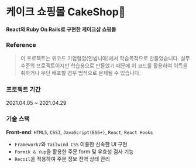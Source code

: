 # 케이크 쇼핑몰 CakeShop🍰

**React와 Ruby On Rails로 구현한 케이크샵 쇼핑몰**


### Reference
> 이 프로젝트는 위코드 기업협업(인썸니아)에서 학습목적으로 만들었습니다. 실무수준의 프로젝트이지만 학습용으로 만들었기 때문에 이 코드를 활용하여 이득을 취하거나 무단 배포할 경우 법적으로 문제될 수 있습니다.


### 프로젝트 기간
2021.04.05 ~ 2021.04.29

### 기술 스택
**Front-end**: `HTML5`, `CSS3`, `JavaScript(ES6+)`, `React`, `React Hooks`



- `Framework7`와 `Tailwind CSS` 이용한 신속한 UI 구현
- `Formik & Yup`을 활용한 주문 form 및 유효성 검사 기능
- `Recoil`을 적용하여 주문 정보 전역 상태 관리
